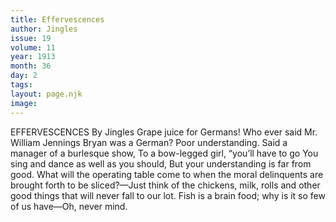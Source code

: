 ```yaml
---
title: Effervescences
author: Jingles
issue: 19
volume: 11
year: 1913
month: 36
day: 2
tags:
layout: page.njk
image:
---
```

EFFERVESCENCES    By Jingles    Grape juice for Germans! Who ever said Mr. William Jennings Bryan was a German?    Poor understanding.    Said a manager of a burlesque show, To a bow-legged girl, “you’ll have to go    You sing and dance as well as you should,    But your understanding is far from good.       What will the operating table come to when the moral delinquents are brought forth to be sliced?—Just think of the chickens, milk, rolls and other good things that will never fall to our lot.    Fish is a brain food; why is it so few of us have—Oh, never mind. 

